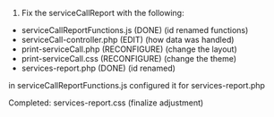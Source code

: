 1. Fix the serviceCallReport with the following:
- serviceCallReportFunctions.js (DONE) (id renamed functions)
- serviceCall-controller.php (EDIT) (how data was handled)
- print-serviceCall.php (RECONFIGURE) (change the layout)
- print-serviceCall.css (RECONFIGURE) (change the theme)
- services-report.php (DONE) (id renamed)

in serviceCallReportFunctions.js configured it for services-report.php

Completed:
services-report.css (finalize adjustment)